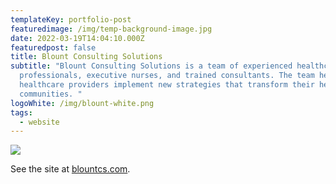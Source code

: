 ```yaml
---
templateKey: portfolio-post
featuredimage: /img/temp-background-image.jpg
date: 2022-03-19T14:04:10.000Z
featuredpost: false
title: Blount Consulting Solutions
subtitle: "Blount Consulting Solutions is a team of experienced healthcare
  professionals, executive nurses, and trained consultants. The team helps
  healthcare providers implement new strategies that transform their healthcare
  communities. "
logoWhite: /img/blount-white.png
tags:
  - website
---
```



![](/img/blount-consulting-services-feature.png)

See the site at [blountcs.com](http://blountcs.com/).